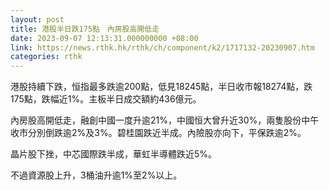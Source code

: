 ```yaml
---
layout: post
title: 港股半日跌175點　內房股高開低走
date: 2023-09-07 12:13:31.000000000 +08:00
link: https://news.rthk.hk/rthk/ch/component/k2/1717132-20230907.htm
categories: rthk
---
```


港股持續下跌，恒指最多跌逾200點，低見18245點，半日收市報18274點，跌175點，跌幅近1%。主板半日成交額約436億元。

內房股高開低走，融創中國一度升逾21%，中國恒大曾升近30%，兩隻股份中午收市分別倒跌逾2%及3%。碧桂園跌近半成。內險股亦向下，平保跌逾2%。

晶片股下挫，中芯國際跌半成，華虹半導體跌近5%。

不過資源股上升，3桶油升逾1%至2%以上。
